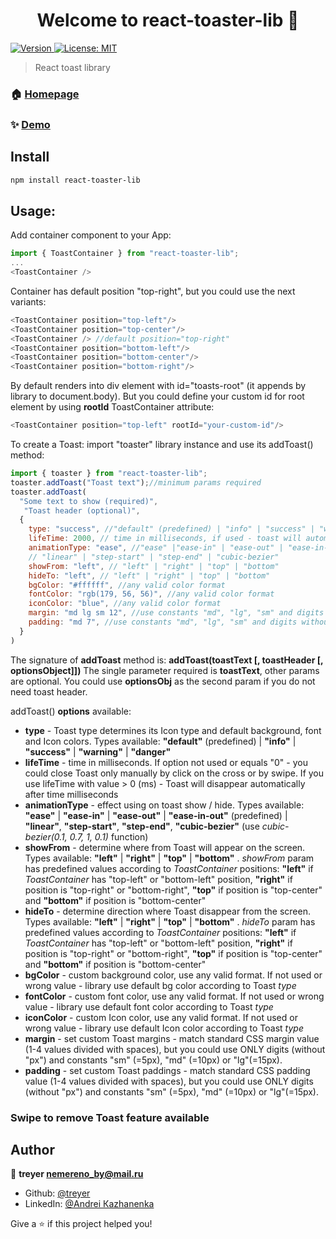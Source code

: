 <h1 align="center">Welcome to react-toaster-lib 👋</h1>
<p>
  <a href="https://www.npmjs.com/package/react-toaster-lib" target="_blank">
    <img alt="Version" src="https://img.shields.io/npm/v/react-toaster-lib.svg">
  </a>
  <a href="#" target="_blank">
    <img alt="License: MIT" src="https://img.shields.io/badge/License-MIT-yellow.svg" />
  </a>
</p>

> React toast library

### 🏠 [Homepage](https://github.com/treyer/awesome-toasts)

### ✨ [Demo](https://react-toaster-lib-demo.netlify.app/)

## Install

```sh
npm install react-toaster-lib
```

## Usage:

Add container component to your App:
```js
import { ToastContainer } from "react-toaster-lib";
...
<ToastContainer />
```
Container has default position "top-right", but you could use the next variants:
```js
<ToastContainer position="top-left"/>
<ToastContainer position="top-center"/>
<ToastContainer /> //default position="top-right"
<ToastContainer position="bottom-left"/>
<ToastContainer position="bottom-center"/>
<ToastContainer position="bottom-right"/>
```

By default <ToastContainer /> renders into div element with id="toasts-root" (it appends by library to document.body).
But you could define your custom id for root element by using **rootId** ToastContainer attribute:
```js
<ToastContainer position="top-left" rootId="your-custom-id"/>
```

To create a Toast: import "toaster" library instance and use its addToast() method:
```js
import { toaster } from "react-toaster-lib";
toaster.addToast("Toast text");//minimum params required
toaster.addToast(
  "Some text to show (required)",
   "Toast header (optional)",
  {
    type: "success", //"default" (predefined) | "info" | "success" | "warning" | "danger"
    lifeTime: 2000, // time in milliseconds, if used - toast will automatically close in this time
    animationType: "ease", //"ease" |"ease-in" | "ease-out" | "ease-in-out" (predefined) |
    // "linear" | "step-start" | "step-end" | "cubic-bezier"
    showFrom: "left", // "left" | "right" | "top" | "bottom"
    hideTo: "left", // "left" | "right" | "top" | "bottom"
    bgColor: "#ffffff", //any valid color format
    fontColor: "rgb(179, 56, 56)", //any valid color format
    iconColor: "blue", //any valid color format
    margin: "md lg sm 12", //use constants "md", "lg", "sm" and digits without "px"
    padding: "md 7", //use constants "md", "lg", "sm" and digits without "px"
  }
)
```
The signature of **addToast** method is: **addToast(toastText [, toastHeader [, optionsObject]])**
The single parameter required is **toastText**, other params are optional. You could use **optionsObj**
as the second param if you do not need toast header.

addToast() **options** available:
- **type** - Toast type determines its Icon type and default background, font and Icon colors.
Types available: **"default"** (predefined) | **"info"** | **"success"** | **"warning"** | **"danger"**
- **lifeTime** - time in milliseconds. If option not used or equals "0" - you could close Toast only manually
by click on the cross or by swipe. If you use lifeTime with value > 0 (ms) - Toast will disappear automatically
after time milliseconds
- **animationType** - effect using on toast show / hide.
Types available: **"ease"** | **"ease-in"** | **"ease-out"** | **"ease-in-out"** (predefined) | **"linear"**,
**"step-start"**, **"step-end"**, **"cubic-bezier"** (use *cubic-bezier(0.1, 0.7, 1, 0.1)* function)
- **showFrom** - determine where from Toast will appear on the screen.
Types available: **"left"** | **"right"** | **"top"** | **"bottom"** .
*showFrom* param has predefined values according to *ToastContainer* positions: **"left"** if *ToastContainer*
has "top-left" or "bottom-left" position, **"right"** if position is "top-right" or "bottom-right", **"top"** if
position is "top-center" and **"bottom"** if position is "bottom-center"
- **hideTo** - determine direction where Toast disappear from the screen.
Types available: **"left"** | **"right"** | **"top"** | **"bottom"** .
*hideTo* param has predefined values according to *ToastContainer* positions: **"left"** if *ToastContainer*
has "top-left" or "bottom-left" position, **"right"** if position is "top-right" or "bottom-right", **"top"** if
position is "top-center" and **"bottom"** if position is "bottom-center"
- **bgColor** - custom background color, use any valid format. If not used or wrong value - library use default
bg color according to Toast *type*
- **fontColor** - custom font color, use any valid format. If not used or wrong value - library use default
font color according to Toast *type*
- **iconColor** - custom Icon color, use any valid format. If not used or wrong value - library use default
Icon color according to Toast *type*
- **margin** - set custom Toast margins - match standard CSS margin value (1-4 values divided with spaces),
but you could use ONLY digits (without "px") and constants "sm" (=5px), "md" (=10px) or "lg"(=15px).
- **padding** - set custom Toast paddings - match standard CSS padding value (1-4 values divided with spaces),
but you could use ONLY digits (without "px") and constants "sm" (=5px), "md" (=10px) or "lg"(=15px).

### Swipe to remove Toast feature available

## Author

👤 **treyer <nemereno_by@mail.ru>**

- Github: [@treyer](https://github.com/treyer)
- LinkedIn: [@Andrei Кazhanenka](https://linkedin.com/in/kazhanenka)

Give a ⭐️ if this project helped you!
